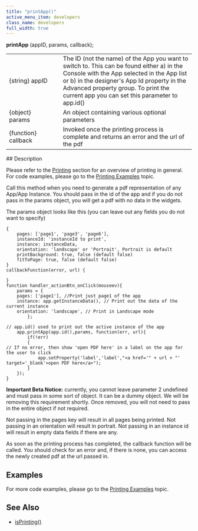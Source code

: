 ```yaml
---
title: "printApp()"
active_menu_item: developers
class_name: developers
full_width: true
---
```



**printApp** (appID, params, callback);

<table>
<tr>
<td width="170">
{string} appID

</td>
<td width="1">
</td>
<td width="710">
The ID (not the name) of the App you want to switch to. This can be found either a) in the Console with the App selected in the App list or b) in the designer's App Id property in the Advanced property group. To print the current app you can set this parameter to app.id()

</td>
</tr>
<tr>
<td width="170">
{object} params

</td>
<td width="1">
</td>
<td width="710">
An object containing various optional parameters

</td>
</tr>
<tr>
<td width="170">
{function} callback

</td>
<td width="1">
</td>
<td width="710">
Invoked once the printing process is complete and returns an error and the url of the pdf

</td>
</tr>
</table>
## Description

Please refer to the [Printing](../../../product-guide/advanced-features/printing/) section for an overview of printing in general. For code examples, please go to the [Printing Examples](../../../product-guide/advanced-features/printing/printing-examples) topic.

Call this method when you need to generate a pdf representation of any App/App Instance. You should pass in the id of the app and if you do not pass in the params object, you will get a pdf with no data in the widgets.

The params object looks like this (you can leave out any fields you do not want to specify)

    {
        pages: ['page1', 'page3', 'page6'],
        instanceId: 'instanceId to print',
        instance: instanceData,
        orientation: 'landscape' or 'Portrait', Portrait is default
        printBackground: true, false (default false)
        fitToPage: true, false (default false)
    }
    callbackFunction(error, url) {
     
    }
    function handler_actionBtn_onClick(mouseev){
        params = {
        pages: ['page1'], //Print just page1 of the app
        instance: app.getInstanceData(), // Print out the data of the current instance
        orientation: 'landscape', // Print in Landscape mode 
            };
      
    // app.id() used to print out the active instance of the app
        app.printApp(app.id(),params, function(err, url){   
            if(!err)
            {
    // If no error, then show 'open PDF here' in a label on the app for the user to click
                app.setProperty('label','label',"<a href='" + url + "' target='_blank'>open PDF here</a>");
            }        
        });
    }
   

**Important Beta Notice:** currently, you cannot leave parameter 2 undefined and must pass in some sort of object. It can be a dummy object. We will be removing this requirement shortly. Once removed, you will not need to pass in the entire object if not required.

Not passing in the pages key will result in all pages being printed. Not passing in an orientation will result in portrait. Not passing in an instance id will result in empty data fields if there are any.

As soon as the printing process has completed, the callback function will be called. You should check for an error and, if there is none, you can access the newly created pdf at the url passed in.

## Examples

For more code examples, please go to the [Printing Examples](../../../product-guide/advanced-features/printing/printing-examples) topic.

## See Also

 - [isPrinting()](isprinting)

